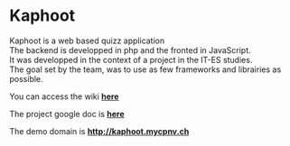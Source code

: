 # Kaphoot
Kaphoot is a web based quizz application  
The backend is developped in php and the fronted in JavaScript.  
It was developped in the context of a project in the IT-ES studies.  
The goal set by the team, was to use as few frameworks and librairies as possible.

You can access the wiki  **[here](https://github.com/CPNV-ES/kaphoot/wiki)**

The project google doc is **[here](https://docs.google.com/document/d/1TAQagjJ9e6VXlPH3-BD6Uk49xhdkTClA4wRw1sYw4Y0/edit)**  

The demo domain is **http://kaphoot.mycpnv.ch**
